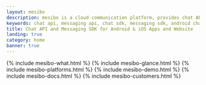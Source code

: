```yaml
---
layout: mesibo
description: mesibo is a cloud communication platform, provides chat API and messaging SDK to add chat, voice and video in Android & iOS apps and websites. It is Free for all!
keywords: chat api, messaging api, chat sdk, messaging sdk, android chat sdk, iOS chat sdk, chat api for android, chat api for ios, android chat api, ios chat api, android messaging sdk, ios messaging sdk, messaging sdk for android, messaging sdk for ios, chat api for websites, messaging sdk for websites
title: Chat API and Messaging SDK for Android & iOS Apps and Website
landing: true
category: home
banner: true
---
```


{% include mesibo-what.html %}
{% include mesibo-glance.html %}
{% include mesibo-platforms.html %}
{% include mesibo-demo.html %}
{% include mesibo-docs.html %}
{% include mesibo-customers.html %}

